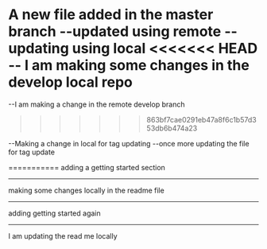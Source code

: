 A new file added in the master branch
--updated using remote
--updating using local 
<<<<<<< HEAD
-- I am making some changes in the develop local repo
=======
--I am making a change in the remote develop branch 
>>>>>>> 863bf7cae0291eb47a8f6c1b57d353db6b474a23

--Making a change in local for tag updating 
--once more updating the file for tag update 

===========
adding a getting started section 

----------
making some changes locally in the readme file 

---------
adding getting started again 

-----
I am updating the read me locally 
